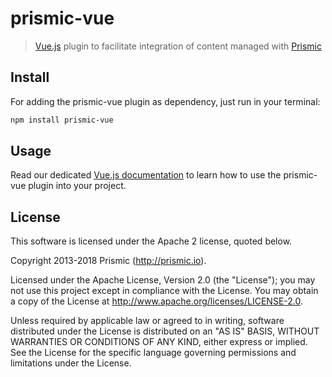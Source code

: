 # prismic-vue

> [Vue.js](https://vuejs.org) plugin to facilitate integration of content managed with [Prismic](https://prismic.io)

## Install

For adding the prismic-vue plugin as dependency, just run in your terminal:

``` bash
npm install prismic-vue
```

## Usage

Read our dedicated [Vue.js documentation](https://prismic.io/docs/vuejs/getting-started/integrating-with-existing-project-esm) to learn how to use the prismic-vue plugin into your project.

## License

This software is licensed under the Apache 2 license, quoted below.

Copyright 2013-2018 Prismic (http://prismic.io).

Licensed under the Apache License, Version 2.0 (the "License"); you may not use this project except in compliance with the License. You may obtain a copy of the License at http://www.apache.org/licenses/LICENSE-2.0.

Unless required by applicable law or agreed to in writing, software distributed under the License is distributed on an "AS IS" BASIS, WITHOUT WARRANTIES OR CONDITIONS OF ANY KIND, either express or implied. See the License for the specific language governing permissions and limitations under the License.
